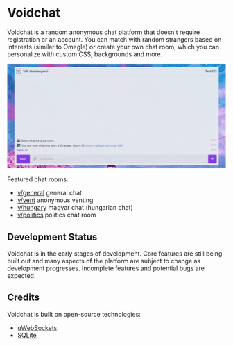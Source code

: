 # Voidchat

Voidchat is a random anonymous chat platform that doesn’t require registration or an account. You can match with random strangers based on interests (similar to Omegle) or create your own chat room, which you can personalize with custom CSS, backgrounds and more.

![omegle alternatives](/images/voidchat-talk-to-strangers.png)

Featured chat rooms:

  - [v/general](https://voidchat.org) general chat
  - [v/vent](https://voidchat.org/v/vent) anonymous venting
  - [v/hungary](https://voidchat.org/v/hungary) magyar chat (hungarian chat)
  - [v/politics](https://voidchat.org/v/politics) politics chat room

## Development Status

Voidchat is in the early stages of development. Core features are still being built out and many aspects of the platform are subject to change as development progresses. Incomplete features and potential bugs are expected.

## Credits

Voidchat is built on open-source technologies:

  - [uWebSockets](https://github.com/uNetworking/uWebSockets)
  - [SQLite](https://www.sqlite.org)
